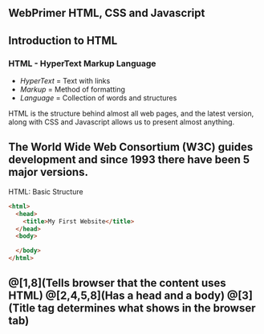 WebPrimer
HTML, CSS and Javascript
---
## Introduction to HTML

### HTML - HyperText Markup Language

* *HyperText* = Text with links
* *Markup* = Method of formatting
* *Language* = Collection of words and structures

HTML is the structure behind almost all web pages, and the latest version, along with CSS and Javascript allows us to present almost anything.

The World Wide Web Consortium (W3C) guides development and since 1993 there have been 5 major versions.
---
HTML: Basic Structure

```html
<html>
  <head>
    <title>My First Website</title>
  </head>
  <body>

  </body>
</html>
```
@[1,8](Tells browser that the content uses HTML)
@[2,4,5,8](Has a head and a body)
@[3](Title tag determines what shows in the browser tab)
---
